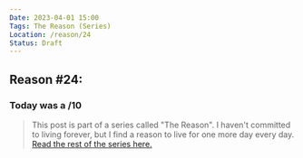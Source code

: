 ```yaml
---
Date: 2023-04-01 15:00
Tags: The Reason (Series)
Location: /reason/24
Status: Draft
---
```


## Reason #24:

### Today was a /10

>This post is part of a series called "The Reason". I haven't committed to living forever, but I find a reason to live for one more day every day. [Read the rest of the series here.](/reason/)

